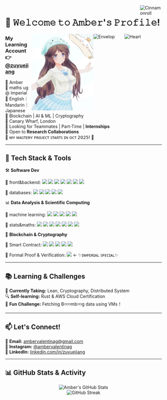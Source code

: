 <img align = "right" src="https://media0.giphy.com/media/v1.Y2lkPTc5MGI3NjExb283dW96NHZhYmEya3QxejJzNDV1ejJpeTdmeDhuaXMyaHUxa2swayZlcD12MV9pbnRlcm5hbF9naWZfYnlfaWQmY3Q9cw/lTY8pVIs76YOMDaDjY/giphy.gif" alt="Cinnamonroll" width="70">

# 🎀 **𝚆𝚎𝚕𝚌𝚘𝚖𝚎 𝚝𝚘 𝙰𝚖𝚋𝚎𝚛'𝚜 𝙿𝚛𝚘𝚏𝚒𝚕𝚎!**
<img align = "right" src="https://media1.giphy.com/media/v1.Y2lkPTc5MGI3NjExaG02OGR5dmN2N3ZwOGN0MHJoZGNtNjdqYWJ3MDdvZHB1ajFscDhvNSZlcD12MV9pbnRlcm5hbF9naWZfYnlfaWQmY3Q9cw/llPDx1SKhNrQPif6LI/giphy.gif" alt="Heart" width="120">
<img align = "right" src="https://media1.giphy.com/media/v1.Y2lkPTc5MGI3NjExa3U3dWNubGtoNzl2ZTBrcDF6MTk4YzdtbTBsZnhjaXdydzFoeHdwMyZlcD12MV9pbnRlcm5hbF9naWZfYnlfaWQmY3Q9Zw/5Oyaa78rzRaixvweQe/giphy.gif" alt="Envelop" width="100">
<img align = "right" src="https://github.com/ambervalentina/ambervalentina/blob/0a59cdebfd6af7dc96655743d2033a940876b6e9/images/self_image.JPG" alt="Amber's Icon" width="200">

### My Learning Account 👉 [@zuyuejiang](https://github.com/zuyuejiang)
🦋 Amber\
🦋 maths ug @ Imperial \
🦋 English｜Mandarin｜Japanese  \
🦋 Blockchain | AI & ML | Cryptography \
📍 Canary Wharf, London \
🌸 Looking for Teammates | Part-Time | **Internships** \
🌸 Open to **Research Collaborations** \
🫧 ᴍʏ ᴍᴀꜱᴛᴇʀʏ ᴘʀᴏᴊᴇᴄᴛ ꜱᴛᴀʀᴛꜱ ɪɴ ᴏᴄᴛ 𝟤𝟢𝟤𝟧! 🫧

---

## 🎨 **Tech Stack & Tools**  
🛠 **Software Dev**  
<p align="left">
  🔹 front&backend: 
  <img src="https://img.shields.io/badge/-JavaScript-F7DF1E?style=flat-square&logo=JavaScript&logoColor=black"/>
  <img src="https://img.shields.io/badge/-Node.js-339933?style=flat-square&logo=Node.js&logoColor=white"/>  
  <img src="https://img.shields.io/badge/-Express.js-000000?style=flat-square&logo=Express&logoColor=white"/>  
  <img src="https://img.shields.io/badge/-FastAPI-009688?style=flat-square&logo=FastAPI&logoColor=white"/>  
  <img src="https://img.shields.io/badge/-React-61DAFB?style=flat-square&logo=React&logoColor=black"/>  
  <img src="https://img.shields.io/badge/-Vite-38B2AC?style=flat-square&logo=Vite&logoColor=white"/>  
  <img src="https://img.shields.io/badge/-Three.js-38B2AC?style=flat-square&logo=Three.js&logoColor=white"/>  
</p>
<p align="left">
  🔹 databases: 
  <img src="https://img.shields.io/badge/-PostgreSQL-4169E1?style=flat-square&logo=PostgreSQL&logoColor=white"/>  
  <!-- <img src="https://img.shields.io/badge/-MongoDB-47A248?style=flat-square&logo=MongoDB&logoColor=white"/>   -->
  <img src="https://img.shields.io/badge/-SQLite-DC382D?style=flat-square&logo=SQLite&logoColor=white"/>  
  <img src="https://img.shields.io/badge/-kubernetes-F8991D?style=flat-square&logo=kubernetes&logoColor=white"/>  
  <img src="https://img.shields.io/badge/-Docker-2496ED?style=flat-square&logo=Docker&logoColor=white"/>  
  <img src="https://img.shields.io/badge/-GitHub_Actions-2088FF?style=flat-square&logo=GitHub-Actions&logoColor=white"/>  
</p>


📊 **Data Analysis & Scientific Computing**    
<p align="left">
🔹 machine learning: 
  <img src="https://img.shields.io/badge/-Python-3776AB?style=flat-square&logo=Python&logoColor=white"/> 
  <img src="https://img.shields.io/badge/-TensorFlow-FF6F00?style=flat-square&logo=TensorFlow&logoColor=white"/>  
  <img src="https://img.shields.io/badge/-scikit--learn-F7931E?style=flat-square&logo=scikit-learn&logoColor=white"/>   
  <img src="https://img.shields.io/badge/-Pandas-150458?style=flat-square&logo=Pandas&logoColor=white"/>  
  <img src="https://img.shields.io/badge/-Seaborn-00A6D6?style=flat-square&logo=Python&logoColor=white"/>  
</p> 
<p align="left">
🔹 stats&maths: 
    <img src="https://img.shields.io/badge/-Python-3776AB?style=flat-square&logo=Python&logoColor=white"/> 
  <img src="https://img.shields.io/badge/-R-A270BA?style=flat-square&logo=R&logoColor=white"/>  
  <img src="https://img.shields.io/badge/-MATLAB-FF6F00?style=flat-square&logo=MATLAB&logoColor=white"/> 
  <img src="https://img.shields.io/badge/-Julia-A270BA?style=flat-square&logo=Julia&logoColor=white"/>  
  <img src="https://img.shields.io/badge/-NumPy-FF6F00?style=flat-square&logo=NumPy&logoColor=white"/> 
  <img src="https://img.shields.io/badge/-SymPy-3B6BA5?style=flat-square&logo=Python&logoColor=white"/>  
  <img src="https://img.shields.io/badge/-Scipy-8CAAE6?style=flat-square&logo=Scipy&logoColor=black"/>  
</p>

🔐 **Blockchain & Cryptography**  
<p align="left">
🔹 Smart Contract:
  <img src="https://img.shields.io/badge/-Solidity-363636?style=flat-square&logo=Solidity&logoColor=white"/> 
  <img src="https://img.shields.io/badge/-Hardhat-FFC107?style=flat-square&logo=Ethereum&logoColor=black"/>  
  <img src="https://img.shields.io/badge/-Foundry-000000?style=flat-square&logo=Ethereum&logoColor=white"/>  
  <img src="https://img.shields.io/badge/-Web3.js-F16822?style=flat-square&logo=Ethereum&logoColor=white"/>  
  <img src="https://img.shields.io/badge/-ethers.js-F16822?style=flat-square&logo=Ethereum&logoColor=white"/> 
</p>
<p align="left">
🔹 Formal Proof & Verification:
  <img src="https://img.shields.io/badge/-Lean-ff4c00?style=flat-square&logo=Lean"/>   ← ✨ɪᴍᴘᴇʀɪᴀʟ ꜱᴘᴇᴄɪᴀʟ✨
</p>


<!-- 还在学 -->
<!-- 🌐 **Cloud & DevOps:**  
<p align="left">
  <img src="https://img.shields.io/badge/-Azure-0078D4?style=flat-square&logo=Microsoft-Azure&logoColor=white"/>  
  <img src="https://img.shields.io/badge/-GitHub_Actions-2088FF?style=flat-square&logo=GitHub-Actions&logoColor=white"/>  
  <img src="https://img.shields.io/badge/-AWS-F8991D?style=flat-square&logo=Amazon-AWS&logoColor=white"/>  
</p> -->
<!-- ---

## 🔬 **Ongoing Projects & Research**  
💡 **Exploring Zero-Knowledge Proofs (ZKPs)** for privacy-focused blockchain apps  
💾 **Building a lightweight Ethereum L2** to optimize gas fees on smart contracts  
🧠 **Applying AI in financial data analytics** (Not HFT, but fun strategy experiments)  
🌍 **Developing a web-based dashboard** to visualize trading datasets   -->

---

## 📚 **Learning & Challenges**  
📖 **Currently Taking:** Lean, Cryptography, Distributed System  
🔍 **Self-learning:** Rust & AWS Cloud Certification  
🤫 **Fun Challenge:** Fetching B◽◽◽mb◽◽g data using VMs！

---

## 📫 **Let's Connect!**  
<!-- 🌐 [My Personal Website](https://yourwebsite.com)   -->
💌 **Email:** ambervalentinag@gmail.com   \
💬 **Instagram:** [@ambervalentinag](https://www.instagram.com/ambervalentinag/) \
🔗 **LinkedIn:** [linkedin.com/in/zuyuejiang](https://linkedin.com/in/zuyuejiang)   

---

## 📊 **GitHub Stats & Activity**  
<div align="center">
  <img src="https://github-readme-stats.vercel.app/api?username=ambervalentina&show_icons=true&theme=pink" alt="Amber's GitHub Stats" />
  <br/>
  <img src="https://github-readme-streak-stats.herokuapp.com/?user=ambervalentina&theme=shoujo" alt="GitHub Streak" />
</div>


